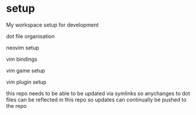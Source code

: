 # setup
My workspace setup for development


dot file organisation

neovim setup

vim bindings

vim game setup

vim plugin setup

this repo needs to be able to be updated via symlinks so anychanges to dot files can be reflected in this repo so updates can continually be pushed to the repo
